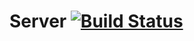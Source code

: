 # Server [![Build Status](https://travis-ci.org/repla-app/Server.replaplugin.svg?branch=master)](https://travis-ci.org/repla-app/Server.replaplugin)


